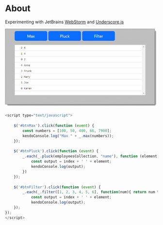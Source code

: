 # About

Experimenting with JetBrains [WebStorm](https://www.jetbrains.com/webstorm/) and [Underscore.js](https://underscorejs.org/#)

![](assets/kendo1.png)

```javascript
<script type="text/javascript">

    $('#btnMax').click(function (event) {
        const numbers = [100, 50, 400, 66, 7900];
        kendoConsole.log("Max " + _.max(numbers));
    });

    $('#btnPluck').click(function (event) {
        _.each(_.pluck(employeesCollection, "name"), function (element, index, list) {
            const output = index + ' ' + element;
            kendoConsole.log(output);
        })
    });

    $('#btnFilter').click(function (event) {
        _.each(_.filter([1, 2, 3, 4, 5, 6], function(num){ return num % 2 == 0; }), function (element, index) {
            const output = index + ' ' + element;
            kendoConsole.log(output);
    });
});
</script>
```